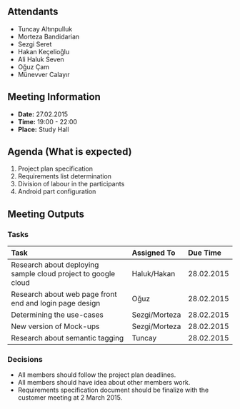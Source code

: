 ## Attendants ##
  * Tuncay Altınpulluk
  * Morteza Bandidarian
  * Sezgi Seret
  * Hakan Keçelioğlu
  * Ali Haluk Seven
  * Oğuz Çam
  * Münevver Calayır

## Meeting Information ##
  * **Date:** 27.02.2015
  * **Time:** 19:00 - 22:00
  * **Place:** Study Hall


## Agenda (What is expected) ##
  1. Project plan specification
  1. Requirements list determination
  1. Division of labour in the participants
  1. Android part configuration

## Meeting Outputs ##
### Tasks ###
| **Task** | **Assigned To** | **Due Time** |
|:---------|:----------------|:-------------|
| Research about deploying sample cloud project to google cloud | Haluk/Hakan     | 28.02.2015   |
| Research about web page front end and login page design | Oğuz           | 28.02.2015   |
| Determining the use-cases | Sezgi/Morteza   | 28.02.2015   |
| New version of Mock-ups | Sezgi/Morteza   | 28.02.2015   |
| Research about semantic tagging | Tuncay          | 28.02.2015   |


### Decisions ###
  * All members should follow the project plan deadlines.
  * All members should have idea about other members work.
  * Requirements specification document should be finalize with the customer meeting at 2 March 2015.